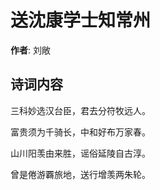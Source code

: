 # 送沈康学士知常州

**作者**: 刘敞

## 诗词内容

三科妙选汉台臣，君去分符牧远人。

富贵须为千骑长，中和好布万家春。

山川阳羡由来胜，谣俗延陵自古淳。

曾是倦游覉旅地，送行增羡两朱轮。

